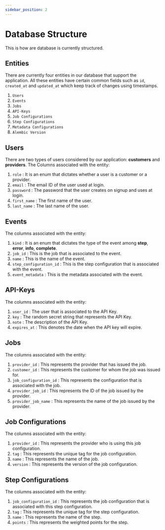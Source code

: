 ```yaml
---
sidebar_position: 2
---
```


# Database Structure

This is how are database is currently structured.

## Entities

There are currently four entities in our database that support the application. All these entities have certain common fields such as `id`, `created_at` and `updated_at` which keep track of changes using timestamps.

1. `Users`
2. `Events`
3. `Jobs`
4. `API-Keys`
5. `Job Configurations`
6. `Step Configurations`
7. `Metadata Configurations`
8. `Alembic Version`

## Users

There are two types of users considered by our application: **customers** and **providers**.
The Columns associated with the entity:

1. `role` : It is an enum that dictates whether a user is a customer or a provider.
2. `email` : The email ID of the user used at login.
3. `password` : The password that the user creates on signup and uses at login.
4. `first_name` : The first name of the user.
5. `last_name` : The last name of the user.

## Events

The columns associated with the entity:

1. `kind` : It is an enum that dictates the type of the event among **step**, **error**, **info**, **complete**.
2. `job_id` : This is the job that is associated to the event.
3. `name` : This is the name of the event.
4. `step_configuration_id` : This is the step configuration that is associated with the event.
5. `event_metadata` : This is the metadata associated with the event.

## API-Keys

The columns associated with the entity:

1. `user_id` : The user that is associated to the API Key.
2. `key` : The random secret string that represents the API Key.
3. `note` : The description of the API Key.
4. `expires_at` : This denotes the date when the API key will expire.

## Jobs

The columns associated with the entity:

1. `provider_id` : This represents the provider that has issued the job.
2. `customer_id` : This represents the customer for whom the job was issued for.
3. `job_configuration_id` : This represents the configuration that is associated with the job.
4. `provider_job_id` : This represents the ID of the job issued by the provider.
5. `provider_job_name` : This represents the name of the job issued by the provider.

## Job Configurations

The columns associated with the entity:

1. `provider_id` : This represents the provider who is using this job configuration.
2. `tag` : This represents the unique tag for the job configuration.
3. `name` : This represents the name of the job.
4. `version` : This represents the version of the job configuration.

## Step Configurations

The columns associated with the entity:

1. `job_configuration_id` : This represents the job configuration that is associated with this step configuration.
2. `tag` : This represents the unique tag for the step configuration.
3. `name` : This represents the name of the step.
4. `points` : This represents the weighted points for the step.
